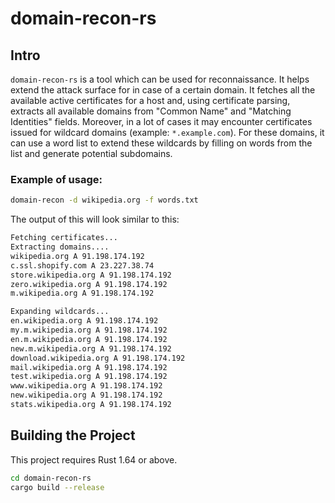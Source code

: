 # domain-recon-rs

## Intro

`domain-recon-rs` is a tool which can be used for reconnaissance. It helps extend the attack surface for in case of a
certain domain. It fetches all the available active certificates for a host and, using certificate parsing, extracts
all available domains from "Common Name" and "Matching Identities" fields.
Moreover, in a lot of cases it may encounter certificates issued for wildcard domains (example: `*.example.com`).
For these domains, it can use a word list to extend these wildcards by filling on words from the list and generate
potential subdomains.

### Example of usage:

```bash
domain-recon -d wikipedia.org -f words.txt
```

The output of this will look similar to this:

```bash
Fetching certificates...
Extracting domains....
wikipedia.org A 91.198.174.192
c.ssl.shopify.com A 23.227.38.74
store.wikipedia.org A 91.198.174.192
zero.wikipedia.org A 91.198.174.192
m.wikipedia.org A 91.198.174.192

Expanding wildcards...
en.wikipedia.org A 91.198.174.192
my.m.wikipedia.org A 91.198.174.192
en.m.wikipedia.org A 91.198.174.192
new.m.wikipedia.org A 91.198.174.192
download.wikipedia.org A 91.198.174.192
mail.wikipedia.org A 91.198.174.192
test.wikipedia.org A 91.198.174.192
www.wikipedia.org A 91.198.174.192
new.wikipedia.org A 91.198.174.192
stats.wikipedia.org A 91.198.174.192
```

## Building the Project

This project requires Rust 1.64 or above.

```bash
cd domain-recon-rs
cargo build --release
```
